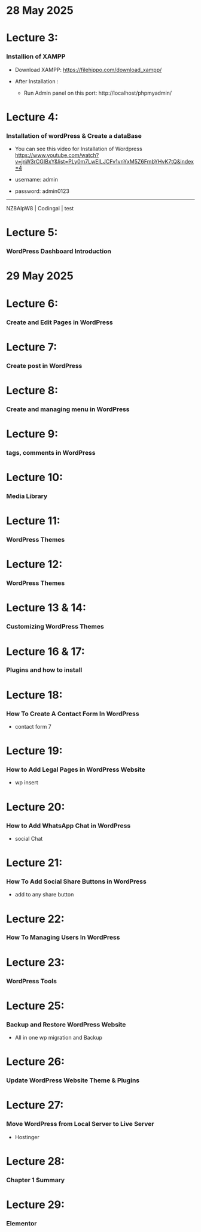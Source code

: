 
# 28 May 2025
# Lecture 3:
### Installion of XAMPP

- Download XAMPP: https://filehippo.com/download_xampp/  

- After Installation :
  - Run Admin panel on this port: http://localhost/phpmyadmin/

# Lecture 4:
### Installation of wordPress & Create a dataBase

- You can see this video for Installation of Wordpress https://www.youtube.com/watch?v=jnW3rCGIBxY&list=PLy0m7LwEILJCFv1vnYxM5Z6FmbYHvK7tQ&index=4

- username: admin
- password: admin0123
---

NZ8AIpW8 | Codingal | test 
# Lecture 5:
### WordPress Dashboard Introduction

# 29 May 2025
# Lecture 6:
### Create and Edit Pages in WordPress

# Lecture 7:
### Create post in WordPress

# Lecture 8:
### Create and managing menu in WordPress

# Lecture 9:
### tags, comments in WordPress

# Lecture 10:
### Media Library


# Lecture 11:
### WordPress Themes

# Lecture 12:
### WordPress Themes

# Lecture 13 & 14:
### Customizing WordPress Themes

# Lecture 16 & 17:
### Plugins and how to install


# Lecture 18:
### How To Create A Contact Form In WordPress
- contact form 7


# Lecture 19:
### How to Add Legal Pages in WordPress Website
 - wp insert



# Lecture 20:
### How to Add WhatsApp Chat in WordPress
- social Chat


# Lecture 21:
### How To Add Social Share Buttons in WordPress
- add to any share button


# Lecture 22:
### How To Managing Users In WordPress


# Lecture 23:
### WordPress Tools


# Lecture 25:
### Backup and Restore WordPress Website 
- All in one wp migration and Backup


# Lecture 26:
### Update WordPress Website Theme & Plugins 


# Lecture 27:
### Move WordPress from Local Server to Live Server
- Hostinger

# Lecture 28:
### Chapter 1 Summary

# Lecture 29:
### Elementor

